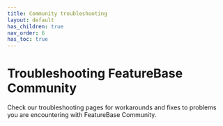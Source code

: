 ```yaml
---
title: Community troubleshooting
layout: default
has_children: true
nav_order: 6
has_toc: true
---
```


# Troubleshooting FeatureBase Community

Check our troubleshooting pages for workarounds and fixes to problems you are encountering with FeatureBase Community.
